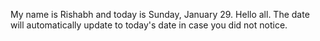My name is Rishabh and today is Sunday, January 29. Hello all. The date will automatically update to today's date in case you did not notice.
